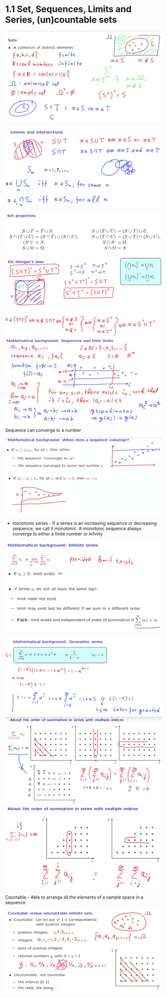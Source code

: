 # 1.1 Set, Sequences, Limits and Series, (un)countable sets

![image](../../../media/Intro-Syllabus_1.1-Set-Sequences,-Limits-and-Series,-(un)countable-sets-image1.jpg)

![image](../../../media/Intro-Syllabus_1.1-Set-Sequences,-Limits-and-Series,-(un)countable-sets-image2.jpg)

![image](../../../media/Intro-Syllabus_1.1-Set-Sequences,-Limits-and-Series,-(un)countable-sets-image3.jpg)

![image](../../../media/Intro-Syllabus_1.1-Set-Sequences,-Limits-and-Series,-(un)countable-sets-image4.jpg)
![image](../../../media/Intro-Syllabus_1.1-Set-Sequences,-Limits-and-Series,-(un)countable-sets-image5.jpg)

Sequence can converge to a number

![image](../../../media/Intro-Syllabus_1.1-Set-Sequences,-Limits-and-Series,-(un)countable-sets-image6.jpg)

- monotonic series - If a series is an increasing sequence or decreasing sequence, we call it monotonic. A monotonic sequence always converge to either a finite number or infinity

![image](../../../media/Intro-Syllabus_1.1-Set-Sequences,-Limits-and-Series,-(un)countable-sets-image7.jpg)

![image](../../../media/Intro-Syllabus_1.1-Set-Sequences,-Limits-and-Series,-(un)countable-sets-image8.jpg)
![image](../../../media/Intro-Syllabus_1.1-Set-Sequences,-Limits-and-Series,-(un)countable-sets-image9.jpg)
![image](../../../media/Intro-Syllabus_1.1-Set-Sequences,-Limits-and-Series,-(un)countable-sets-image10.jpg)

Countable - Able to arrange all the elements of a sample space in a sequence

![image](../../../media/Intro-Syllabus_1.1-Set-Sequences,-Limits-and-Series,-(un)countable-sets-image11.jpg)

